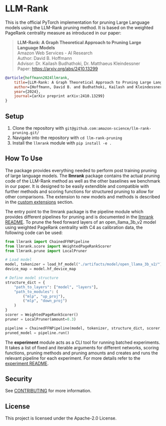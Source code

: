 
# LLM-Rank

This is the official PyTorch implementation for pruning Large Language models using the LLM-Rank pruning method. It is based on the weighted PageRank centrality measure as introduced in our paper:

> **LLM-Rank: A Graph Theoretical Approach to Pruning Large Language Models** \
> Amazon Web Services - AI Research \
> Author: David B. Hoffmann \
> Advisor: Dr. Kailash Budhathoki, Dr. Matthaeus Kleindessner \
> Paper: https://arxiv.org/abs/2410.13299

```bibtex
@article{hoffmann2024llmrank,
    title={LLM-Rank: A Graph Theoretical Approach to Pruning Large Language Models},
    author={Hoffmann, David B. and Budhathoki, Kailash and Kleindessner, Matthaeus},
    year={2024},
    journal={arXiv preprint arXiv:2410.13299}
}
```

## Setup

1. Clone the repository with `git@github.com:amazon-science/llm-rank-pruning.git/`
2. Navigate into the repository with `cd llm-rank-pruning`
3. Install the `llmrank` module with `pip install -e .`

## How To Use

The package provides everything needed to perform post training pruning of large language models. The **llmrank** package contains the actual pruning code of the LLM-Rank method as well as the other baselines we benchmark in our paper. It is designed to be easily extendible and compatible with further methods and scoring functions for structured pruning to allow for other comparisons. The extension to new models and methods is described in the [custom extensions](llmrank/README.md#include-other-pruning-methods) section.

The entry point to the llmrank package is the pipeline module which provides different pipelines for pruning and is documented in the [llmrank README](llmrank/README.md#how-to-use). To prune the feed forward layers of an open_llama_3b_v2 model using weighted PageRank centrality with C4 as calibration data, the following code can be used: 

```python
from llmrank import ChainedFFNPipeline
from llmrank.score import WeightedPageRankScorer
from llmrank.prune import LocalPruner

# Load model
model, tokenizer = load_hf_model("./artifacts/model/open_llama_3b_v2/") 
device_map = model.hf_device_map

# Define model structure
structure_dict = {
    "path_to_layers": ["model", "layers"],
    "path_to_modules": ( 
        ("mlp", "up_proj"),
        ("mlp", "down_proj")
    )
}
scorer = WeightedPageRankScorer()
pruner = LocalPruner(amount=0.3)

pipeline = ChainedFFNPipeline(model, tokenizer, structure_dict, scorer, pruner, "cuda")
pruned_model = pipeline.run()
```
The **experiment** module acts as a CLI tool for running batched experiments. It takes a list of fixed and iterable arguments for different networks, scoring functions, pruning methods and pruning amounts and creates and runs the relevant pipeline for each experiment. For more details refer to the [experiment README](experiments/README.md). 

## Security

See [CONTRIBUTING](CONTRIBUTING.md#security-issue-notifications) for more information.

## License

This project is licensed under the Apache-2.0 License.
